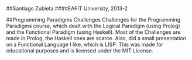 ##Santiago Zubieta
####EAFIT University, 2013-2 

##Programming Paradigms Challenges
Challenges for the Programming Paradigms course, which dealt with the Logical Paradigm (using Prolog) and the Functional Paradigm (using Haskell). Most of the Challenges are made in Prolog, the Haskell ones are scarce. Also, did a small presentation on a Functional Language I like, which is LISP. This was made for educational purposes and is licensed under the MIT License.